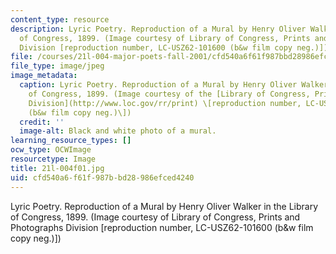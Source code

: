 ```yaml
---
content_type: resource
description: Lyric Poetry. Reproduction of a Mural by Henry Oliver Walker in the Library
  of Congress, 1899. (Image courtesy of Library of Congress, Prints and Photographs
  Division [reproduction number, LC-USZ62-101600 (b&w film copy neg.)])
file: /courses/21l-004-major-poets-fall-2001/cfd540a6f61f987bbd28986efced4240_21l-004f01.jpg
file_type: image/jpeg
image_metadata:
  caption: Lyric Poetry. Reproduction of a Mural by Henry Oliver Walker in the Library
    of Congress, 1899. (Image courtesy of the [Library of Congress, Prints and Photographs
    Division](http://www.loc.gov/rr/print) \[reproduction number, LC-USZ62-101600
    (b&w film copy neg.)\])
  credit: ''
  image-alt: Black and white photo of a mural.
learning_resource_types: []
ocw_type: OCWImage
resourcetype: Image
title: 21l-004f01.jpg
uid: cfd540a6-f61f-987b-bd28-986efced4240
---
```

Lyric Poetry. Reproduction of a Mural by Henry Oliver Walker in the Library of Congress, 1899. (Image courtesy of Library of Congress, Prints and Photographs Division [reproduction number, LC-USZ62-101600 (b&w film copy neg.)])

